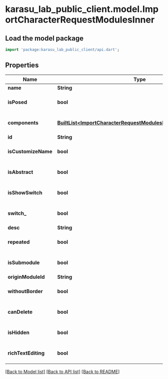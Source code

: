 # karasu_lab_public_client.model.ImportCharacterRequestModulesInner

## Load the model package
```dart
import 'package:karasu_lab_public_client/api.dart';
```

## Properties
Name | Type | Description | Notes
------------ | ------------- | ------------- | -------------
**name** | **String** |  | 
**isPosed** | **bool** |  | [optional] [default to false]
**components** | [**BuiltList&lt;ImportCharacterRequestModulesInnerComponentsInner&gt;**](ImportCharacterRequestModulesInnerComponentsInner.md) |  | [optional] [default to ListBuilder()]
**id** | **String** |  | 
**isCustomizeName** | **bool** |  | [optional] [default to false]
**isAbstract** | **bool** |  | [optional] [default to false]
**isShowSwitch** | **bool** |  | [optional] [default to false]
**switch_** | **bool** |  | [optional] [default to false]
**desc** | **String** |  | 
**repeated** | **bool** |  | [optional] [default to false]
**isSubmodule** | **bool** |  | [optional] [default to false]
**originModuleId** | **String** |  | 
**withoutBorder** | **bool** |  | [optional] [default to false]
**canDelete** | **bool** |  | [optional] [default to false]
**isHidden** | **bool** |  | [optional] [default to false]
**richTextEditing** | **bool** |  | [optional] [default to false]

[[Back to Model list]](../README.md#documentation-for-models) [[Back to API list]](../README.md#documentation-for-api-endpoints) [[Back to README]](../README.md)


